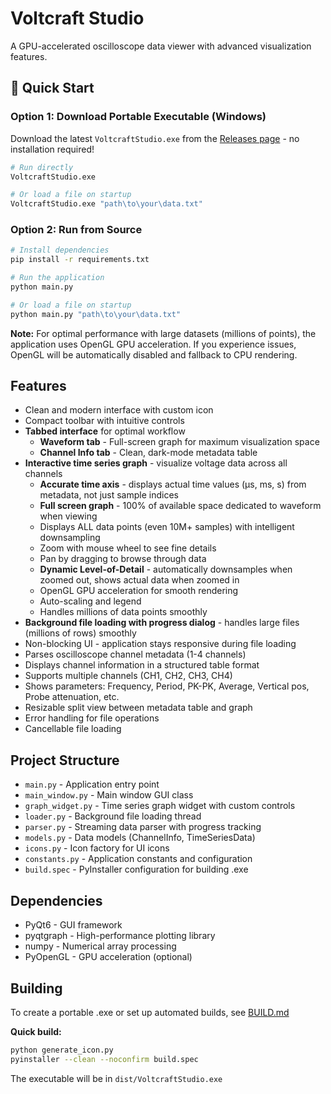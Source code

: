 # Voltcraft Studio

A GPU-accelerated oscilloscope data viewer with advanced visualization features.

## 🚀 Quick Start

### Option 1: Download Portable Executable (Windows)
Download the latest `VoltcraftStudio.exe` from the [Releases page](https://github.com/mrconter1/voltcraft-studio/releases) - no installation required!

```bash
# Run directly
VoltcraftStudio.exe

# Or load a file on startup
VoltcraftStudio.exe "path\to\your\data.txt"
```

### Option 2: Run from Source
```bash
# Install dependencies
pip install -r requirements.txt

# Run the application
python main.py

# Or load a file on startup
python main.py "path\to\your\data.txt"
```

**Note:** For optimal performance with large datasets (millions of points), the application uses OpenGL GPU acceleration. If you experience issues, OpenGL will be automatically disabled and fallback to CPU rendering.

## Features

- Clean and modern interface with custom icon
- Compact toolbar with intuitive controls
- **Tabbed interface** for optimal workflow
  - **Waveform tab** - Full-screen graph for maximum visualization space
  - **Channel Info tab** - Clean, dark-mode metadata table
- **Interactive time series graph** - visualize voltage data across all channels
  - **Accurate time axis** - displays actual time values (µs, ms, s) from metadata, not just sample indices
  - **Full screen graph** - 100% of available space dedicated to waveform when viewing
  - Displays ALL data points (even 10M+ samples) with intelligent downsampling
  - Zoom with mouse wheel to see fine details
  - Pan by dragging to browse through data
  - **Dynamic Level-of-Detail** - automatically downsamples when zoomed out, shows actual data when zoomed in
  - OpenGL GPU acceleration for smooth rendering
  - Auto-scaling and legend
  - Handles millions of data points smoothly
- **Background file loading with progress dialog** - handles large files (millions of rows) smoothly
- Non-blocking UI - application stays responsive during file loading
- Parses oscilloscope channel metadata (1-4 channels)
- Displays channel information in a structured table format
- Supports multiple channels (CH1, CH2, CH3, CH4)
- Shows parameters: Frequency, Period, PK-PK, Average, Vertical pos, Probe attenuation, etc.
- Resizable split view between metadata table and graph
- Error handling for file operations
- Cancellable file loading

## Project Structure

- `main.py` - Application entry point
- `main_window.py` - Main window GUI class
- `graph_widget.py` - Time series graph widget with custom controls
- `loader.py` - Background file loading thread
- `parser.py` - Streaming data parser with progress tracking
- `models.py` - Data models (ChannelInfo, TimeSeriesData)
- `icons.py` - Icon factory for UI icons
- `constants.py` - Application constants and configuration
- `build.spec` - PyInstaller configuration for building .exe

## Dependencies

- PyQt6 - GUI framework
- pyqtgraph - High-performance plotting library
- numpy - Numerical array processing
- PyOpenGL - GPU acceleration (optional)

## Building

To create a portable .exe or set up automated builds, see [BUILD.md](BUILD.md)

**Quick build:**
```bash
python generate_icon.py
pyinstaller --clean --noconfirm build.spec
```

The executable will be in `dist/VoltcraftStudio.exe`

